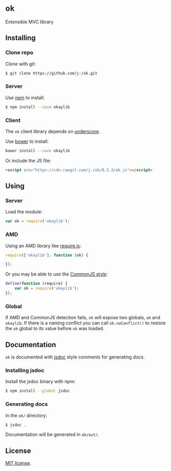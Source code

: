 `ok`
==

Extensible MVC library

## Installing

### Clone repo

Clone with git:

```sh
$ git clone https://github.com/j-/ok.git
```

### Server

Use [npm](https://www.npmjs.org/) to install:

```sh
$ npm install --save okaylib
```

### Client

The `ok` client library depends on [underscore](http://underscorejs.org/).

Use [bower](http://bower.io/) to install:

```sh
bower install --save okaylib
```

Or include the JS file:

```html
<script src="https://cdn.rawgit.com/j-/ok/0.5.3/ok.js"></script>
```

## Using

### Server

Load the module:

```js
var ok = require('okaylib');
```

### AMD

Using an AMD library like [require.js](http://requirejs.org/):

```js
require(['okaylib'], function (ok) {

});
```

Or you may be able to use the [CommonJS style](http://requirejs.org/docs/api.html#cjsmodule):

```js
define(function (require) {
	var ok = require('okaylib');
});
```

### Global

If AMD and CommonJS detection fails, `ok` will expose two globals, `ok` and `okaylib`. If there is a naming conflict you can call `ok.noConflict()` to restore the `ok` global to its value before `ok` was loaded.

## Documentation

`ok` is documented with [jsdoc](http://usejsdoc.org/) style comments for generating docs.

### Installing jsdoc

Install the jsdoc binary with npm:

```sh
$ npm install --global jsdoc
```

### Generating docs

In the `ok/` directory:

```sh
$ jsdoc .
```

Documentation will be generated in `ok/out/`.

## License

[MIT license](LICENSE).
